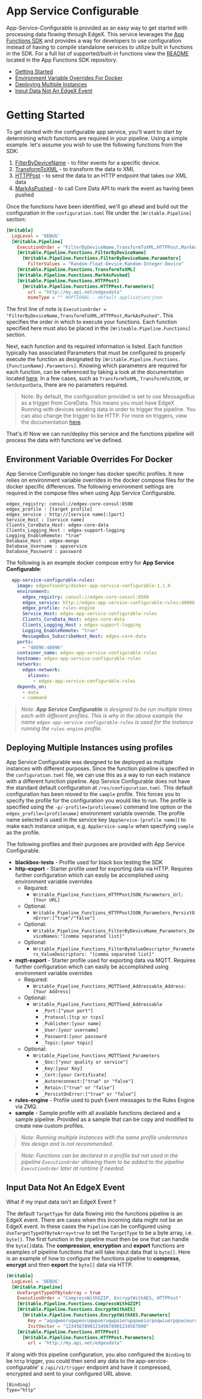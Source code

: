 # App Service Configurable

App-Service-Configurable is provided as an easy way to get started with processing data flowing through EdgeX. This service leverages the [App Functions SDK](https://github.com/edgexfoundry/app-functions-sdk-go) and provides a way for developers to use configuration instead of having to compile standalone services to utilize built in functions in the SDK. For a full list of supported/built-in functions view the [README](https://github.com/edgexfoundry/app-functions-sdk-go) located in the App Functions SDK repository. 

<!--ts-->

- [Getting Started](#getting-started)
- [Environment Variable Overrides For Docker](#environment-variable-overrides-for-docker)
- [Deploying Multiple Instances](#deploying-multiple-instances)
- [Input Data Not An EdgeX Event](#input-data-not-an-edgex-event)

 <!--te-->

# Getting Started 

To get started with the configurable app service, you'll want to start by determining which functions are required in your pipeline. Using a simple example.
let's assume you wish to use the following functions from the SDK:

1) [FilterByDeviceName](https://github.com/edgexfoundry/app-functions-sdk-go#filtering) - to filter events for a specific device.
2) [TransformToXML](https://github.com/edgexfoundry/app-functions-sdk-go#conversion) - to transform the data to XML
3) [HTTPPost](https://github.com/edgexfoundry/app-functions-sdk-go#export-functions) - to send the data to an HTTP endpoint that takes our XML data
4) [MarkAsPushed](https://github.com/edgexfoundry/app-functions-sdk-go/blob/master/README.md#CoreData-Functions) - to call Core Data API to mark the event as having been pushed

Once the functions have been identified, we'll go ahead and build out the configuration in the `configuration.toml` file under the `[Writable.Pipeline]` section:

```toml
[Writable]
  LogLevel = 'DEBUG'
  [Writable.Pipeline]
    ExecutionOrder = "FilterByDeviceName,TransformToXML,HTTPPost,MarkAsPushed"
    [Writable.Pipeline.Functions.FilterByDeviceName]
      [Writable.Pipeline.Functions.FilterByDeviceName.Parameters]
        FilterValues = "Random-Float-Device,Random-Integer-Device"
    [Writable.Pipeline.Functions.TransformToXML]
    [Writable.Pipeline.Functions.MarkAsPushed]
    [Writable.Pipeline.Functions.HTTPPost]
      [Writable.Pipeline.Functions.HTTPPost.Parameters]
        url = "http://my.api.net/edgexdata"
        mimeType = "" #OPTIONAL - default application/json
```

The first line of note is `ExecutionOrder = "FilterByDeviceName,TransformToXML,HTTPPost,MarkAsPushed"`. This specifies the order in which to execute your functions. Each function specified here must also be placed in the `[Writeable.Pipeline.Functions]` section. 

Next, each function and its required information is listed. Each function typically has associated Parameters that must be configured to properly execute the function as designated by `[Writable.Pipeline.Functions.{FunctionName}.Parameters]`. Knowing which parameters are required for each function, can be referenced by taking a look at the documentation located [here](https://github.com/edgexfoundry/app-functions-sdk-go#built-in-transformsfunctions).
In a few cases, such as `TransformToXML`, `TransformToJSON`, or `SetOutputData`, there are no parameters required.


> Note: By default, the configuration provided is set to use MessageBus as a trigger from CoreData. This means you must have EdgeX Running with devices sending data in order to trigger the pipeline. You can also change the trigger to be HTTP. For more on triggers, view the documentation [here](https://github.com/edgexfoundry/app-functions-sdk-go#triggers).

That's it! Now we can run/deploy this service and the functions pipeline will process the data with functions we've defined.

## Environment Variable Overrides For Docker

App Service Configurable no longer has docker specific profiles. It now relies on environment variable overrides in the docker compose files for the docker specific differences. The following environment settings are required in the compose files when using App Service Configurable.

```
edgex_registry: consul://edgex-core-consul:8500
edgex_profile : [target profile]
edgex_service : http://[service name]:[port]
Service_Host : [service name]
Clients_CoreData_Host: edgex-core-data
Clients_Logging_Host : edgex-support-logging
Logging_EnableRemote: "true"
Database_Host : edgex-mongo
Database_Username : appservice
Database_Password : password
```

The following is an example docker compose entry for **App Service Configurable**:

```yaml
  app-service-configurable-rules:
    image: edgexfoundry/docker-app-service-configurable:1.1.0
    environment:
      edgex_registry: consul://edgex-core-consul:8500
      edgex_service: http://edgex-app-service-configurable-rules:48096
      edgex_profile: rules-engine
      Service_Host: edgex-app-service-configurable-rules
      Clients_CoreData_Host: edgex-core-data
      Clients_Logging_Host : edgex-support-logging
      Logging_EnableRemote: "true"      
      MessageBus_SubscribeHost_Host: edgex-core-data
    ports:
      - "48096:48096"
    container_name: edgex-app-service-configurable-rules
    hostname: edgex-app-service-configurable-rules
    networks:
      edgex-network:
        aliases:
          - edgex-app-service-configurable-rules
    depends_on:
      - data
      - command
```

> *Note: **App Service Configurable** is designed to be run multiple times each with different profiles. This is why in the above example the name `edgex-app-service-configurable-rules` is used for the instance running the `rules-engine` profile.*

## Deploying Multiple Instances using profiles

App Service Configurable was designed to be deployed as multiple instances with different purposes. Since the function pipeline is specified in the `configuration.toml` file, we can use this as a way to run each instance with a different function pipeline. App Service Configurable does not have the standard default configuration at `/res/configuration.toml`. This default configuration has been moved to the `sample` profile. This forces you to specify the profile for the configuration you would like to run. The profile is specified using the `-p/-profile=[profilename]` command line option or the `edgex_profile=[profilename]` environment variable override. The profile name selected is used in the service key (`AppService-[profile name]`) to make each instance unique, e.g. `AppService-sample` when specifying `sample` as the profile.

The following profiles and their purposes are provided with App Service Configurable. 

- **blackbox-tests** - Profile used for black box testing the SDK  
- **http-export** - Starter profile used for exporting data via HTTP. 
  Requires further configuration which can easily be accomplished using environment variable overrides
  - Required:
    - `Writable_Pipeline_Functions_HTTPPostJSON_Parameters_Url:[Your URL]`
  - Optional: 
    - `Writable_Pipeline_Functions_HTTPPostJSON_Parameters_PersistOnError:["true"/"false"]`
  - Optional: 
    - `Writable_Pipeline_Functions_FilterByDeviceName_Parameters_DeviceNames:"[comma separated list]"`
  - Optional: 
    - `Writable_Pipeline_Functions_FilterByValueDescriptor_Parameters_ValueDescriptors: "[comma separated list]"`
- **mqtt-export** - Starter profile used for exporting data via MQTT.
  Requires further configuration which can easily be accomplished using environment variable overrides
  - Required:
    - `Writable_Pipeline_Functions_MQTTSend_Addressable_Address:[Your Address]`
  - Optional: 
    - `Writable_Pipeline_Functions_MQTTSend_Addressable`
      - `_Port:["your port"]`
      - `_Protocol:[tcp or tcps]`  
      - `_Publisher:[your name]`
      - `_User:[your username]`
      - `_Password:[your passowrd`
      - `_Topic:[your topic]`
  - Optional: 
    - `Writable_Pipeline_Functions_MQTTSend_Parameters`
      - `_Qos:["your quality or service"]`
      - `_Key:[your Key]`  
      - `_Cert:[your Certificate]`
      - `_Autoreconnect:["true" or "false"]`
      - `_Retain:["true" or "false"]`
      - `_PersistOnError:["true" or "false"]`
- **rules-engine** - Profile used to push Event messages to the Rules Engine via ZMQ.
- **sample** - Sample profile with all available functions declared and a sample pipeline. Provided as a sample that can be copy and modified to create new custom profiles.

> *Note: Running multiple instances with the same profile undermines this design and is not recommended.*

> *Note: Functions can be declared in a profile but not used in the pipeline `ExecutionOrder` allowing them to be added to the pipeline `ExecutionOrder` later at runtime if needed.*

## Input Data Not An EdgeX Event

What if my input data isn't an EdgeX Event ?

The default `TargetType` for data flowing into the functions pipeline is an EdgeX event. There are cases when this incoming data might not be an EdgeX event. In these cases the `Pipeline` can be configured using `UseTargetTypeOfByteArray=true` to set the `TargetType` to be a byte array, i.e. `byte[]`. The first function in the pipeline must then be one that can handle the `byte[]`data. The **compression**,  **encryption** and **export** functions are examples of pipeline functions that will take input data that is `byte[]`. Here is an example of how to configure the functions pipeline to **compress**, **encrypt** and then **export** the  `byte[]` data via HTTP.

```toml
[Writable]
  LogLevel = 'DEBUG'
  [Writable.Pipeline]
    UseTargetTypeOfByteArray = true
    ExecutionOrder = "CompressWithGZIP, EncryptWithAES, HTTPPost"
    [Writable.Pipeline.Functions.CompressWithGZIP]
    [Writable.Pipeline.Functions.EncryptWithAES]
      [Writable.Pipeline.Functions.EncryptWithAES.Parameters]
        Key = "aquqweoruqwpeoruqwpoeruqwpoierupqoweiurpoqwiuerpqowieurqpowieurpoqiweuroipwqure"
        InitVector = "123456789012345678901234567890"
    [Writable.Pipeline.Functions.HTTPPost]
      [Writable.Pipeline.Functions.HTTPPost.Parameters]
        url = "http://my.api.net/edgexdata"
```

If along with this pipeline configuration, you also configured the `Binding` to be `http` trigger,  you could then send any data to the app-service-configurable' s `/api/v1/trigger` endpoint and have it compressed, encrypted and sent to your configured URL above.

```
[Binding]
Type="http"
```

